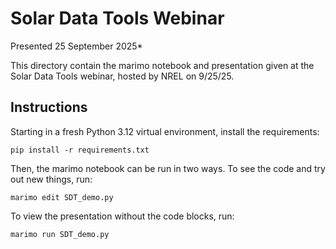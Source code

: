 # Solar Data Tools Webinar

Presented 25 September 2025*

This directory contain the marimo notebook and presentation given at the Solar Data Tools webinar, hosted by NREL on 9/25/25.

## Instructions

Starting in a fresh Python 3.12 virtual environment, install the requirements:

```
pip install -r requirements.txt
```

Then, the marimo notebook can be run in two ways. To see the code and try out new things, run:

```
marimo edit SDT_demo.py
```

To view the presentation without the code blocks, run:


```
marimo run SDT_demo.py
```
